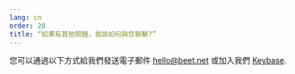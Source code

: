 ```yaml
---
lang: cn
order: 28
title: “如果有其他問題，我該如何與您聯繫?”
---
```


您可以通過以下方式給我們發送電子郵件 [hello@beet.net](mailto:hello@beet.net) 或加入我們 [Keybase](https://keybase.io/team/beet_network.public).

